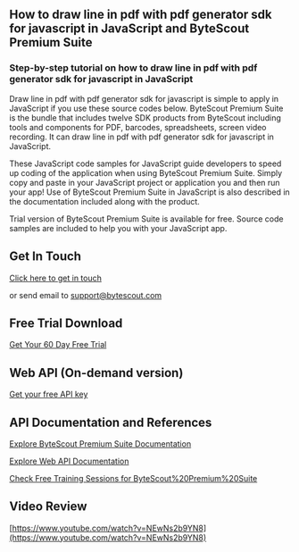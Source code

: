 ## How to draw line in pdf with pdf generator sdk for javascript in JavaScript and ByteScout Premium Suite

### Step-by-step tutorial on how to draw line in pdf with pdf generator sdk for javascript in JavaScript

Draw line in pdf with pdf generator sdk for javascript is simple to apply in JavaScript if you use these source codes below. ByteScout Premium Suite is the bundle that includes twelve SDK products from ByteScout including tools and components for PDF, barcodes, spreadsheets, screen video recording. It can draw line in pdf with pdf generator sdk for javascript in JavaScript.

 These JavaScript code samples for JavaScript guide developers to speed up coding of the application when using ByteScout Premium Suite.  Simply copy and paste in your JavaScript project or application you and then run your app! Use of ByteScout Premium Suite in JavaScript is also described in the documentation included along with the product.

Trial version of ByteScout Premium Suite is available for free. Source code samples are included to help you with your JavaScript app.

## Get In Touch

[Click here to get in touch](https://bytescout.zendesk.com/hc/en-us/requests/new?subject=ByteScout%20Premium%20Suite%20Question)

or send email to [support@bytescout.com](mailto:support@bytescout.com?subject=ByteScout%20Premium%20Suite%20Question) 

## Free Trial Download

[Get Your 60 Day Free Trial](https://bytescout.com/download/web-installer?utm_source=github-readme)

## Web API (On-demand version)

[Get your free API key](https://pdf.co/documentation/api?utm_source=github-readme)

## API Documentation and References

[Explore ByteScout Premium Suite Documentation](https://bytescout.com/documentation/index.html?utm_source=github-readme)

[Explore Web API Documentation](https://pdf.co/documentation/api?utm_source=github-readme)

[Check Free Training Sessions for ByteScout%20Premium%20Suite](https://academy.bytescout.com/)

## Video Review

[https://www.youtube.com/watch?v=NEwNs2b9YN8](https://www.youtube.com/watch?v=NEwNs2b9YN8)